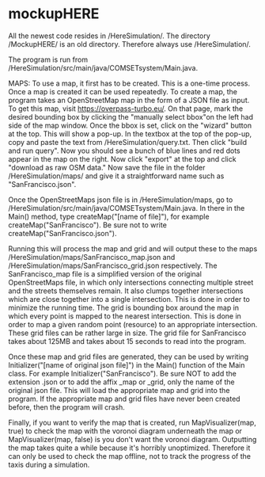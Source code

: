 # mockupHERE

All the newest code resides in /HereSimulation/. The directory /MockupHERE/ is an old directory. Therefore always use /HereSimulation/.

The program is run from /HereSimulation/src/main/java/COMSETsystem/Main.java.

MAPS:
To use a map, it first has to be created. This is a one-time process. Once a map is created it can be used repeatedly. 
To create a map, the program takes an OpenStreetMap map in the form of a JSON file as input. To get this map, visit https://overpass-turbo.eu/. 
On that page, mark the desired bounding box by clicking the "manually select bbox"on the left had side of the map window. Once the bbox is set, click on the "wizard" button at the top. This will show a pop-up. In the textbox at the top of the pop-up, copy and paste the text from /HereSimulation/query.txt. Then click "build and run query".
Now you should see a bunch of blue lines and red dots appear in the map on the right. Now click "export" at the top and click "download as raw OSM data." Now save the file in the folder /HereSimulation/maps/ and give it a straightforward name such as "SanFrancisco.json".

Once the OpenStreetMaps json file is in /HereSimulation/maps, go to /HereSimulation/src/main/java/COMSETsystem/Main.java. In there in the Main() method, type createMap("[name of file]"), for example createMap("SanFrancisco"). Be sure not to write createMap("SanFrancisco.json").

Running this will process the map and grid and will output these to  the maps /HereSimulation/maps/SanFrancisco_map.json and /HereSimulation/maps/SanFrancisco_grid.json respectively. The SanFrancisco_map file is a simplified version of the original OpenStreetMaps file, in which only intersections connecting multiple street and the streets themselves remain. It also clumps together intersections which are close together into a single intersection. This is done in order to minimize the running time.
The grid is bounding box around the map in which every point is mapped to the nearest intersection. This is done in order to map a given random point (resource) to an appropriate intersection. These grid files can be rather large in size. The grid file for SanFrancisco takes about 125MB and takes about 15 seconds to read into the program.

Once these map and grid files are generated, they can be used by writing Initializer("[name of original json file]") in the Main() function of the Main class. For example Initializer("SanFrancisco"). Be sure NOT to add the extension .json or to add the affix _map or _grid, only the name of the original json file. 
This will load the appropriate map and grid into the program. If the appropriate map and grid files have never been created before, then the program will crash.

Finally, if you want to verify the map that is created, run MapVisualizer(map, true) to check the map with the voronoi diagram underneath the map or MapVisualizer(map, false) is you don't want the voronoi diagram. 
Outputting the map takes quite a while because it's horribly unoptimized. Therefore it can only be used to check the map offline, not to track the progress of the taxis during a simulation.
